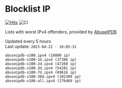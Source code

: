 # Blocklist IP

[![Hits](https://hits.seeyoufarm.com/api/count/incr/badge.svg?url=https%3A%2F%2Fgithub.com%2Fborestad%2Fblocklist-ip%2F&count_bg=%2379C83D&title_bg=%23555555&icon=&icon_color=%23E7E7E7&title=hits&edge_flat=false)](https://hits.seeyoufarm.com)  ![CI](https://img.shields.io/github/workflow/status/borestad/blocklist-ip/CI?style=flat-square)

Lists with worst IPv4 offenders, provided by [AbuseIPDB](https://www.abuseipdb.com/)

<!-- FOOTER-PLACEHOLDER -->
Updated every 5 hours<br>
Last update: `2023-04-22 - 10:05:31`
```
abuseipdb-s100.ipv4 (18880 ip)
abuseipdb-s100-1d.ipv4 (37386 ip)
abuseipdb-s100-2d.ipv4 (47260 ip)
abuseipdb-s100-3d.ipv4 (54281 ip)
abuseipdb-s100-7d.ipv4 (69616 ip)
abuseipdb-s100-30d.ipv4 (102389 ip)
abuseipdb-s100-all.ipv4 (276469 ip)
```
